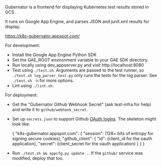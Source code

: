 Gubernator is a frontend for displaying Kubernetes test results stored in GCS.

It runs on Google App Engine, and parses JSON and junit.xml results for display.

https://k8s-gubernator.appspot.com/

For development:

- Install the Google App Engine Python SDK
- Set the GAE_ROOT environment variable to your GAE SDK directory.
- Run locally using dev_appserver.py and visit http://localhost:8080
- Test using `./test.sh`. Arguments are passed to the test runner, so `./test.sh log_parser_test.py`
  only runs the tests for the log parser. See `./test.sh -h` for more options.
- Lint using `./lint.sh`.

For deployment:

- Get the "Gubernator Github Webhook Secret" (ask test-infra for help) and write
  it to `github/webhook_secret`.
- Set up `secrets.json` to support Github [OAuth logins](https://github.com/settings/applications).
  The skeleton might look like:

    {
        "k8s-gubernator.appspot.com": {
            "session": (128+  bits of entropy for signing secure cookies),
            "github_client": {
                "id": (client_id for the oauth application),
                "secret": (client_secret for the oauth application)
            }
        }
    }

- Run `./test.sh && appcfg.py update .`. If the `github/` service was modified,
  deploy that too.

